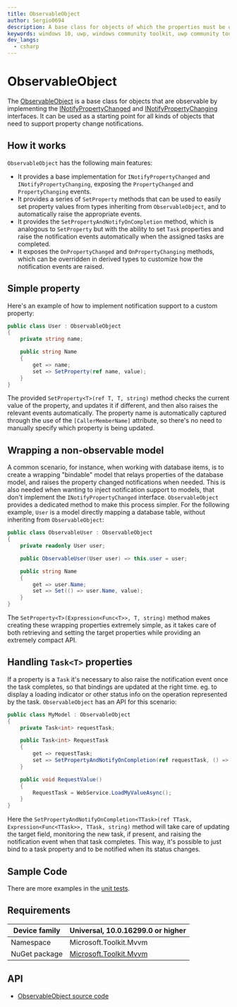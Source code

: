 ```yaml
---
title: ObservableObject
author: Sergio0694
description: A base class for objects of which the properties must be observable
keywords: windows 10, uwp, windows community toolkit, uwp community toolkit, uwp toolkit, mvvm, componentmodel, property changed, notification, binding, net core, net standard
dev_langs:
  - csharp
---
```


# ObservableObject

The [ObservableObject](https://docs.microsoft.com/dotnet/api/microsoft.toolkit.mvvm.componentmodel.ObservableObject) is a base class for objects that are observable by implementing the [INotifyPropertyChanged](https://docs.microsoft.com/dotnet/api/system.componentmodel.inotifypropertychanged) and [INotifyPropertyChanging](https://docs.microsoft.com/dotnet/api/system.componentmodel.inotifypropertychanging) interfaces. It can be used as a starting point for all kinds of objects that need to support property change notifications.

## How it works

`ObservableObject` has the following main features:

- It provides a base implementation for `INotifyPropertyChanged` and `INotifyPropertyChanging`, exposing the `PropertyChanged` and `PropertyChanging` events.
- It provides a series of `SetProperty` methods that can be used to easily set property values from types inheriting from `ObservableObject`, and to automatically raise the appropriate events.
- It provides the `SetPropertyAndNotifyOnCompletion` method, which is analogous to `SetProperty` but with the ability to set `Task` properties and raise the notification events automatically when the assigned tasks are completed.
- It exposes the `OnPropertyChanged` and `OnPropertyChanging` methods, which can be overridden in derived types to customize how the notification events are raised.

## Simple property

Here's an example of how to implement notification support to a custom property:

```csharp
public class User : ObservableObject
{
    private string name;

    public string Name
    {
        get => name;
        set => SetProperty(ref name, value);
    }
}
```

The provided `SetProperty<T>(ref T, T, string)` method checks the current value of the property, and updates it if different, and then also raises the relevant events automatically. The property name is automatically captured through the use of the `[CallerMemberName]` attribute, so there's no need to manually specify which property is being updated.

## Wrapping a non-observable model

A common scenario, for instance, when working with database items, is to create a wrapping "bindable" model that relays properties of the database model, and raises the property changed notifications when needed. This is also needed when wanting to inject notification support to models, that don't implement the `INotifyPropertyChanged` interface. `ObservableObject` provides a dedicated method to make this process simpler. For the following example, `User` is a model directly mapping a database table, without inheriting from `ObservableObject`:

```csharp
public class ObservableUser : ObservableObject
{
    private readonly User user;

    public ObservableUser(User user) => this.user = user;

    public string Name
    {
        get => user.Name;
        set => Set(() => user.Name, value);
    }
}
```

The `SetProperty<T>(Expression<Func<T>>, T, string)` method makes creating these wrapping properties extremely simple, as it takes care of both retrieving and setting the target properties while providing an extremely compact API.

## Handling `Task<T>` properties

If a property is a `Task` it's necessary to also raise the notification event once the task completes, so that bindings are updated at the right time. eg. to display a loading indicator or other status info on the operation represented by the task. `ObservableObject` has an API for this scenario:

```csharp
public class MyModel : ObservableObject
{
    private Task<int> requestTask;

    public Task<int> RequestTask
    {
        get => requestTask;
        set => SetPropertyAndNotifyOnCompletion(ref requestTask, () => requestTask, value);
    }

    public void RequestValue()
    {
        RequestTask = WebService.LoadMyValueAsync();
    }
}
```

Here the `SetPropertyAndNotifyOnCompletion<TTask>(ref TTask, Expression<Func<TTask>>, TTask, string)` method will take care of updating the target field, monitoring the new task, if present, and raising the notification event when that task completes. This way, it's possible to just bind to a task property and to be notified when its status changes.

## Sample Code

There are more examples in the [unit tests](https://github.com/Microsoft/WindowsCommunityToolkit//blob/master/UnitTests/UnitTests.Shared/Mvvm).

## Requirements

| Device family | Universal, 10.0.16299.0 or higher |
| --- | --- |
| Namespace | Microsoft.Toolkit.Mvvm |
| NuGet package | [Microsoft.Toolkit.Mvvm](https://www.nuget.org/packages/Microsoft.Toolkit.Mvvm/) |

## API

* [ObservableObject source code](https://github.com/Microsoft/WindowsCommunityToolkit//blob/master/Microsoft.Toolkit.Mvvm/ComponentModel/ObservableObject.cs)
